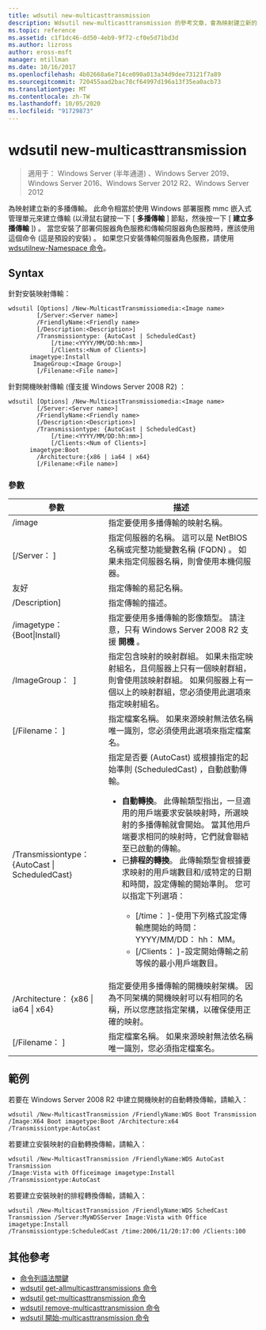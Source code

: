 ```yaml
---
title: wdsutil new-multicasttransmission
description: Wdsutil new-multicasttransmission 的參考文章，會為映射建立新的多播傳輸。
ms.topic: reference
ms.assetid: c1f1dc46-dd50-4eb9-9f72-cf0e5d71bd3d
ms.author: lizross
author: eross-msft
manager: mtillman
ms.date: 10/16/2017
ms.openlocfilehash: 4b02668a6e714ce090a013a34d9dee73121f7a89
ms.sourcegitcommit: 720455aad2bac78cf64997d196a13f35ea0acb73
ms.translationtype: MT
ms.contentlocale: zh-TW
ms.lasthandoff: 10/05/2020
ms.locfileid: "91729873"
---
```

# <a name="wdsutil-new-multicasttransmission"></a>wdsutil new-multicasttransmission

> 適用于： Windows Server (半年通道) 、Windows Server 2019、Windows Server 2016、Windows Server 2012 R2、Windows Server 2012

為映射建立新的多播傳輸。 此命令相當於使用 Windows 部署服務 mmc 嵌入式管理單元來建立傳輸 (以滑鼠右鍵按一下 [ **多播傳輸** ] 節點，然後按一下 [ **建立多播傳輸** ]) 。 當您安裝了部署伺服器角色服務和傳輸伺服器角色服務時，應該使用這個命令 (這是預設的安裝) 。 如果您只安裝傳輸伺服器角色服務，請使用 [wdsutilnew-Namespace 命令](wdsutil-new-namespace.md)。
## <a name="syntax"></a>Syntax
針對安裝映射傳輸：
```
wdsutil [Options] /New-MulticastTransmissiomedia:<Image name>
        [/Server:<Server name>]
        /FriendlyName:<Friendly name>
        [/Description:<Description>]
        /Transmissiontype: {AutoCast | ScheduledCast}
            [/time:<YYYY/MM/DD:hh:mm>]
            [/Clients:<Num of Clients>]
      imagetype:Install
       ImageGroup:<Image Group>]
        [/Filename:<File name>]
```
針對開機映射傳輸 (僅支援 Windows Server 2008 R2) ：
```
wdsutil [Options] /New-MulticastTransmissiomedia:<Image name>
        [/Server:<Server name>]
        /FriendlyName:<Friendly name>
        [/Description:<Description>]
        /Transmissiontype: {AutoCast | ScheduledCast}
            [/time:<YYYY/MM/DD:hh:mm>]
            [/Clients:<Num of Clients>]
      imagetype:Boot
        /Architecture:{x86 | ia64 | x64}
        [/Filename:<File name>]
```
### <a name="parameters"></a>參數
|參數|描述|
|-------|--------|
| /image<Image name>|指定要使用多播傳輸的映射名稱。|
|[/Server： <Server name> ]|指定伺服器的名稱。 這可以是 NetBIOS 名稱或完整功能變數名稱 (FQDN) 。 如果未指定伺服器名稱，則會使用本機伺服器。|
|友好<Friendly name>|指定傳輸的易記名稱。|
|/Description<Description>]|指定傳輸的描述。|
| /imagetype： {Boot&#124;Install}|指定要使用多播傳輸的影像類型。 請注意，只有 Windows Server 2008 R2 支援 **開機** 。|
| /ImageGroup： <Image group name> ]|指定包含映射的映射群組。 如果未指定映射組名，且伺服器上只有一個映射群組，則會使用該映射群組。 如果伺服器上有一個以上的映射群組，您必須使用此選項來指定映射組名。|
|[/Filename： <File name> ]|指定檔案名稱。 如果來源映射無法依名稱唯一識別，您必須使用此選項來指定檔案名。|
|/Transmissiontype： {AutoCast &#124; ScheduledCast}|指定是否要 (AutoCast) 或根據指定的起始準則 (ScheduledCast) ，自動啟動傳輸。<p><ul><li>**自動轉換**。 此傳輸類型指出，一旦適用的用戶端要求安裝映射時，所選映射的多播傳輸就會開始。 當其他用戶端要求相同的映射時，它們就會聯結至已啟動的傳輸。</li><li>已**排程的轉換**。 此傳輸類型會根據要求映射的用戶端數目和/或特定的日期和時間，設定傳輸的開始準則。 您可以指定下列選項：<p><ul><li>[/time： <time> ]-使用下列格式設定傳輸應開始的時間： YYYY/MM/DD： hh： MM。</li><li>[/Clients： <Number of clients> ]-設定開始傳輸之前等候的最小用戶端數目。</li></ul></li></ul>|
|/Architecture： {x86 &#124; ia64 &#124; x64}|指定要使用多播傳輸的開機映射架構。 因為不同架構的開機映射可以有相同的名稱，所以您應該指定架構，以確保使用正確的映射。|
|[/Filename： <File name> ]|指定檔案名稱。 如果來源映射無法依名稱唯一識別，您必須指定檔案名。|
## <a name="examples"></a>範例
若要在 Windows Server 2008 R2 中建立開機映射的自動轉換傳輸，請輸入：
```
wdsutil /New-MulticastTransmission /FriendlyName:WDS Boot Transmission
/Image:X64 Boot imagetype:Boot /Architecture:x64 /Transmissiontype:AutoCast
```
若要建立安裝映射的自動轉換傳輸，請輸入：
```
wdsutil /New-MulticastTransmission /FriendlyName:WDS AutoCast Transmission
/Image:Vista with Officeimage imagetype:Install /Transmissiontype:AutoCast
```
若要建立安裝映射的排程轉換傳輸，請輸入：
```
wdsutil /New-MulticastTransmission /FriendlyName:WDS SchedCast Transmission /Server:MyWDSServer Image:Vista with Office imagetype:Install
/Transmissiontype:ScheduledCast /time:2006/11/20:17:00 /Clients:100
```
## <a name="additional-references"></a>其他參考
- [命令列語法關鍵](command-line-syntax-key.md)
- [wdsutil get-allmulticasttransmissions 命令](wdsutil-get-allmulticasttransmissions.md)
- [wdsutil get-multicasttransmission 命令](wdsutil-get-multicasttransmission.md)
- [wdsutil remove-multicasttransmission 命令](wdsutil-remove-multicasttransmission.md)
- [wdsutil 開始-multicasttransmission 命令](wdsutil-start-multicasttransmission.md)
